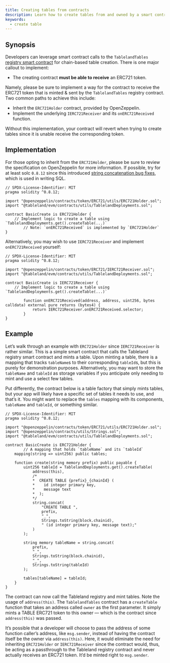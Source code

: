 ```yaml
---
title: Creating tables from contracts
description: Learn how to create tables from and owned by a smart contract.
keywords:
  - create table
---
```


## Synopsis

Developers can leverage smart contract calls to the `TablelandTables` [registry smart contract](/smart-contracts/contracts) for chain-based table creation. There is one major callout to implement:

- The creating contract **must be able to receive** an ERC721 token.

Namely, please be sure to implement a way for the contract to receive the ERC721 token that is minted & sent by the `TablelandTables` registry contract. Two common paths to achieve this include:

- Inherit the `ERC721Holder` contract, provided by OpenZeppelin.
- Implement the underlying `IERC721Receiver` and its `onERC721Received` function.

Without this implementation, your contract will revert when trying to create tables since it is unable receive the corresponding token.

## Implementation

For those opting to inherit from the `ERC721Holder`, please be sure to review the specification on OpenZeppelin for more information. If possible, try for at least solc `0.8.12` since this introduced [string concatenation bug fixes](https://blog.soliditylang.org/2022/02/16/solidity-0.8.12-release-announcement/), which is used in writing SQL.

```solidity
// SPDX-License-Identifier: MIT
pragma solidity ^0.8.12;

import "@openzeppelin/contracts/token/ERC721/utils/ERC721Holder.sol";
import "@tableland/evm/contracts/utils/TablelandDeployments.sol";

contract BasicCreate is ERC721Holder {
    // Implement logic to create a table using `TablelandDeployments.get().createTable(...)`
		// Note: `onERC721Received` is implemented by `ERC721Holder`
}
```

Alternatively, you may wish to use `IERC721Receiver` and implement `onERC721Received` yourself:

```solidity
// SPDX-License-Identifier: MIT
pragma solidity ^0.8.12;

import "@openzeppelin/contracts/token/ERC721/IERC721Receiver.sol";
import "@tableland/evm/contracts/utils/TablelandDeployments.sol";

contract BasicCreate is IERC721Receiver {
    // Implement logic to create a table using `TablelandDeployments.get().createTable(...)`

		function onERC721Received(address, address, uint256, bytes calldata) external pure returns (bytes4) {
		    return IERC721Receiver.onERC721Received.selector;
		}
}
```

## Example

Let’s walk through an example with `ERC721Holder` since `IERC721Receiver` is rather similar. This is a simple smart contract that calls the Tableland registry smart contract and mints a table. Upon minting a table, there is a mapping that tracks `tableName`s to their corresponding `tableId`s, but this is purely for demonstration purposes. Alternatively, you may want to store the `tableName` and `tableId` as storage variables if you anticipate only needing to mint and use a select few tables.

Put differently, the contract below is a table factory that simply mints tables, but your app will likely have a specific set of tables it needs to use, and that’s it. You might want to replace the `tables` mapping with its components, `tableName` and `tableId`, or something similar.

```tsx
// SPDX-License-Identifier: MIT
pragma solidity ^0.8.12;

import "@openzeppelin/contracts/token/ERC721/utils/ERC721Holder.sol";
import "@openzeppelin/contracts/utils/Strings.sol";
import "@tableland/evm/contracts/utils/TablelandDeployments.sol";

contract BasicCreate is ERC721Holder {
		// A mapping that holds `tableName` and its `tableId`
    mapping(string => uint256) public tables;

    function create(string memory prefix) public payable {
        uint256 tableId = TablelandDeployments.get().createTable(
            address(this),
            /*
            *  CREATE TABLE {prefix}_{chainId} (
            *    id integer primary key,
            *    message text
            *  );
            */
            string.concat(
                "CREATE TABLE ",
                prefix,
                "_",
                Strings.toString(block.chainid),
                " (id integer primary key, message text);"
            )
        );

        string memory tableName = string.concat(
            prefix,
            "_",
            Strings.toString(block.chainid),
            "_",
            Strings.toString(tableId)
        );

        tables[tableName] = tableId;
    }
}
```

The contract can now call the Tableland registry and mint tables. Note the usage of `address(this)`. The `TablelandTables` contract has a `createTable` function that takes an address called `owner` as the first parameter. It simply mints a TABLE ERC721 token to this owner — which is the contract since `address(this)` was passed.

It’s possible that a developer will choose to pass the address of some function caller’s address, like `msg.sender`, instead of having the contract itself be the owner via `address(this)`. Here, it would eliminate the need for inheriting `ERC721Holder` or `IERC721Receiver` since the contract would, thus, be acting as a passthrough to the Tableland registry contract and never actually receives an ERC721 token. It’d be minted right to `msg.sender`.
